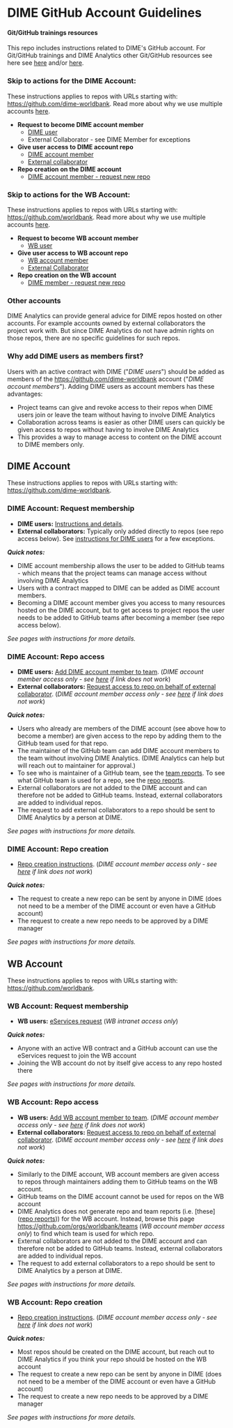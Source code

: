 # DIME GitHub Account Guidelines

#### Git/GitHub trainings resources

This repo includes instructions related to DIME's GitHub account.
For Git/GitHub trainings and DIME Analytics other
Git/GitHub resources see here see
[here](https://osf.io/e54gy/)
and/or [here](https://github.com/worldbank/dime-github-trainings).  

### Skip to actions for the DIME Account:
These instructions applies to repos with URLs starting with:
https://github.com/dime-worldbank.
Read more about why we use multiple accounts [here](../resources/why-mutliple-accounts.md).

* **Request to become DIME account member**
  * [DIME user](#dime-account-request-membership)
  * External Collaborator - see DIME Member for exceptions
* **Give user access to DIME account repo**
  * [DIME account member](#dime-account-repo-access)
  * [External collaborator](#dime-account-repo-access)
* **Repo creation on the DIME account**
  * [DIME account member - request new repo](#dime-account-repo-creation)

###  Skip to actions for the WB Account:
These instructions applies to repos with URLs starting with:
https://github.com/worldbank.
Read more about why we use multiple accounts [here](../resources/why-mutliple-accounts.md).

* **Request to become WB account member**
  * [WB user](#wb-account-request-membership)
* **Give user access to WB account repo**
  * [WB account member](#wb-account-repo-access)
  * [External Collaborator](#wb-account-repo-access)
* **Repo creation on the WB account**
  * [DIME member - request new repo](#wb-account-repo-creation)

### Other accounts

DIME Analytics can provide general advice for
DIME repos hosted on other accounts.
For example accounts owned by external collaborators the project work with.
But since DIME Analytics do not have admin rights on those repos,
there are no specific guidelines for such repos.

### Why add DIME users as members first?

Users with an active contract with DIME ("_DIME users_")
should be added as members of
the https://github.com/dime-worldbank account ("_DIME account members_").
Adding DIME users as account members has these advantages:

* Project teams can give and revoke access to their repos when DIME users join or leave the team without having to involve DIME Analytics
* Collaboration across teams is easier as other DIME users can
quickly be given access to repos without having to involve DIME Analytics
* This provides a way to manage access to content
on the DIME account to DIME members only.

## DIME Account

These instructions applies to repos with URLs starting with:
https://github.com/dime-worldbank.

### DIME Account: Request membership

* **DIME users:** [Instructions and details](../instructions/dime-become-member.md).
* **External collaborators:** Typically only added directly to repos (see repo access below). See [instructions for DIME users](../instructions/dime-become-member.md) for a few exceptions.

**_Quick notes:_**
* DIME account membership allows the user to be added to GitHub teams - which means that the project teams can manage access without involving DIME Analytics
* Users with a contract mapped to DIME can be added as DIME account members.
* Becoming a DIME account member gives you access to many resources hosted on the DIME account, but to get access to project repos the user needs to be added to GitHub teams after becoming a member (see repo access below).

_See pages with instructions for more details._

### DIME Account: Repo access

* **DIME users:** [Add DIME account member to team](https://github.com/dime-worldbank/dime-account-admin-private/blob/main/instructions/dime-repo-access-member.md). (_DIME account member access only - see [here](../resources/dime-only-resources.md) if link does not work_)
* **External collaborators:** [Request access to repo on behalf of external collaborator](https://github.com/dime-worldbank/dime-account-admin-private/blob/main/instructions/dime-repo-access-external.md). (_DIME account member access only - see [here](../resources/dime-only-resources.md) if link does not work_)

**_Quick notes:_**
* Users who already are members of the DIME account (see above how to become a member) are given access to the repo by adding them to the GitHub team used for that repo.
* The maintainer of the GitHub team can add DIME account members to the team without involving DIME Analytics. (DIME Analytics can help but will reach out to maintainer for approval.)
* To see who is maintainer of a GitHub team,
see the [team reports](https://github.com/dime-worldbank/dime-account-admin-private/tree/main/reports/team-reports).
To see what GitHub team is used for a repo,
see the [repo reports](https://github.com/dime-worldbank/dime-account-admin-private/tree/main/reports/repo-reports).
* External collaborators are not added to the DIME account and can therefore not be added to GitHub teams. Instead, external collaborators are added to individual repos.
* The request to add external collaborators to a repo should be sent to DIME Analytics by a person at DIME.

_See pages with instructions for more details._

### DIME Account: Repo creation

* [Repo creation instructions](https://github.com/dime-worldbank/dime-account-admin-private/blob/main/instructions/dime-create-repo.md). (_DIME account member access only - see [here](../resources/dime-only-resources.md) if link does not work_)

**_Quick notes:_**
* The request to create a new repo can be sent by anyone in DIME (does not need to be a member of the DIME account or even have a GitHub account)
* The request to create a new repo needs to be approved by a DIME manager

_See pages with instructions for more details._

## WB Account

These instructions applies to repos with URLs starting with:
https://github.com/worldbank.

### WB Account: Request membership

* **WB users:** [eServices request](https://worldbankgroup.service-now.com/wbg?id=wbg_sc_catalog&sys_id=910e1739db1a54903c5960ab13961912) (_WB intranet access only_)

**_Quick notes:_**
* Anyone with an active WB contract and a GitHub account can use the eServices request to join the WB account
* Joining the WB account do not by itself give access to any repo hosted there

_See pages with instructions for more details._

### WB Account: Repo access

* **WB users:** [Add WB account member to team](https://github.com/dime-worldbank/dime-account-admin-private/blob/main/instructions/wb-repo-access-member.md). (_DIME account member access only - see [here](../resources/dime-only-resources.md) if link does not work_)
* **External collaborators:** [Request access to repo on behalf of external collaborator](https://github.com/dime-worldbank/dime-account-admin-private/blob/main/instructions/wb-repo-access-external.md). (_DIME account member access only - see [here](../resources/dime-only-resources.md) if link does not work_)

**_Quick notes:_**
* Similarly to the DIME account, WB account members are given access to repos through maintainers adding them to GitHub teams on the WB account.
* GitHub teams on the DIME account cannot be used for repos on the WB account
* DIME Analytics does not generate repo and team reports
(i.e. [these]([repo reports](https://github.com/dime-worldbank/dime-account-admin-private/tree/main/reports))) for the WB account.
Instead, browse this page https://github.com/orgs/worldbank/teams (_WB account member access only_) to find which team is used for which repo.
* External collaborators are not added to the DIME account and can therefore not be added to GitHub teams. Instead, external collaborators are added to individual repos.
* The request to add external collaborators to a repo should be sent to DIME Analytics by a person at DIME.

_See pages with instructions for more details._

### WB Account: Repo creation

* [Repo creation instructions](https://github.com/dime-worldbank/dime-account-admin-private/blob/main/instructions/wb-create-repo.md). (_DIME account member access only - see [here](../resources/dime-only-resources.md) if link does not work_)

**_Quick notes:_**
* Most repos should be created on the DIME account, but reach out to DIME Analytics if you think your repo should be hosted on the WB account
* The request to create a new repo can be sent by anyone in DIME (does not need to be a member of the DIME account or even have a GitHub account)
* The request to create a new repo needs to be approved by a DIME manager

_See pages with instructions for more details._

